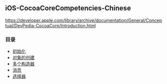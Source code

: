 ## iOS-CocoaCoreCompetencies-Chinese

https://developer.apple.com/library/archive/documentation/General/Conceptual/DevPedia-CocoaCore/Introduction.html

### 目录

* [初始化]()
* [对象的创建]()
* [多个构造器]()
* [消息]()
* [选择器]()



